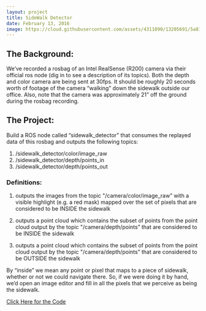 ```yaml
---
layout: project
title: SideWalk Detector
date: February 13, 2016
image: https://cloud.githubusercontent.com/assets/4311090/13205691/5a81a83a-d8b3-11e5-87a2-6a8b6e73b525.png
---
```


## The Background:
We’ve recorded a rosbag of an Intel RealSense (R200) camera via their official ros node (dig in to see a description of its topics). Both the depth and color camera are being sent at 30fps. It should be roughly 20 seconds worth of footage of the camera “walking” down the sidewalk outside our office. Also, note that the camera was approximately 21” off the ground during the rosbag recording. 

## The Project:
Build a ROS node called “sidewalk_detector” that consumes the replayed data of this rosbag and outputs the following topics:

1. /sidewalk_detector/color/image_raw
2. /sidewalk_detector/depth/points_in
3. /sidewalk_detector/depth/points_out

### Definitions:  
1. outputs the images from the topic "/camera/color/image_raw” with a visible highlight (e.g. a red mask) mapped over the set of pixels that are considered to be INSIDE the sidewalk

2. outputs a point cloud which contains the subset of points from the point cloud output by the topic "/camera/depth/points” that are considered to be INSIDE the sidewalk

3. outputs a point cloud which contains the subset of points from the point cloud output by the topic "/camera/depth/points” that are considered to be OUTSIDE the sidewalk

By “inside” we mean any point or pixel that maps to a piece of sidewalk, whether or not we could navigate there. So, if we were doing it by hand, we’d open an image editor and fill in all the pixels that we perceive as being the sidewalk. 

[Click Here for the Code](https://github.com/ChuChuIgbokwe/sidewalk_detector)
